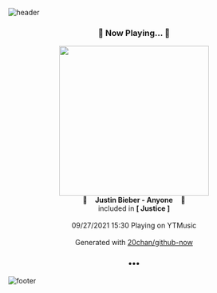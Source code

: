 ![header](https://capsule-render.vercel.app/api?type=wave&height=170&section=header&text=Hi.%20I'm%20SHIFT&fontColor=090707&fontAlignX=45&fontAlignY=65&fontSize=100)

<h3 align="center">🎵 Now Playing... 🎵</h3>
<p align="center">
  <a href="https://music.youtube.com/watch?v=aTEbpIpU1NM">
    <img width="300" src="https://lh3.googleusercontent.com/lDDamgMBjF1o8ocsdDwoRPo-zuSaHNI3aGeyMpJO_AjNE6HAPZFyJ39wh-A2ySnx2XyPECOQb1HLKn3G">
  </a>
  <br>
  🎵&nbsp&nbsp&nbsp <b>Justin Bieber - Anyone</b> &nbsp&nbsp&nbsp🎵
  <br>
  included in <b>[ Justice ]</b>
  
  <br />
  <br />
  09/27/2021 15:30 Playing on YTMusic
  <br />
  <br />
  Generated with <a href="https://github.com/20chan/github-now">20chan/github-now</a>
</p>

<h3 align="center">•••</h3>

![footer](https://capsule-render.vercel.app/api?type=wave&height=150&section=footer)
